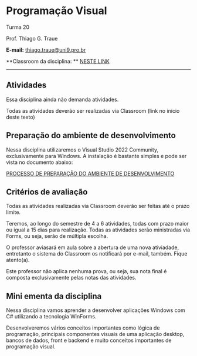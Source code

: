 # Programação Visual

Turma 20

Prof. Thiago G. Traue

**E-mail:** thiago.traue@uni9.pro.br

**Classroom da disciplina: ** [NESTE LINK](https://classroom.google.com/c/NDg4ODEyMDQ1OTA4?cjc=vontgqu)

***

## Atividades

Essa disciplina ainda não demanda atividades. 

Todas as atividades deverão ser realizadas via Classroom (link no início deste texto)


## Preparação do ambiente de desenvolvimento

Nessa disciplina utilizaremos o Visual Studio 2022 Community, exclusivamente para Windows. A instalação é bastante simples e pode ser vista no documento abaixo:

[PROCESSO DE PREPARAÇÃO DO AMBIENTE DE DESENVOLVIMENTO](https://docs.google.com/document/d/1-FFp0JI2LIvPfdM782rryFjhBOJMNCf3jVxorXCnyw4/edit?usp=sharing)


## Critérios de avaliação

Todas as atividades realizadas via Classroom deverão ser feitas até o prazo limite.

Teremos, ao longo do semestre de 4 a 6 atividades, todas com prazo maior ou igual a 15 dias para realização. Todas as atividades serão ministradas via Forms, ou seja, serão de múltipla escolha.

O professor aviasará em aula sobre a abertura de uma nova ativiadade, entretanto o sistema do Classroom os notificará por e-mail, também. Fique atento(a).

Este professor não aplica nenhuma prova, ou seja, sua nota final é composta exclusivamente pelas notas das atividades.


## Mini ementa da disciplina

Nessa disciplina vamos aprender a desenvolver aplicações Windows com C# utilizando a tecnologia WinForms. 

Desenvolveremos vários conceitos importantes como lógica de programação, principais componentes visuais de uma aplicação desktop, bancos de dados, front e backend e muito conceitos importantes de programação visual. 
